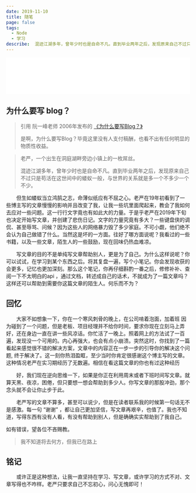 ```yaml
---
date: 2019-11-10
title: 随笔
page: false
tags:
  - Node
  - 学习
describe:  混迹江湖多年，曾年少时也是自命不凡。直到毕业两年之后，发现原来自己不过只是苟活在这世间中的蝼蚁一般，与世界的关系就是多一个不多少一个不少。
---
```

<iframe frameborder="no" border="0" marginwidth="0" marginheight="0" width=100% height=100 src="//music.163.com/outchain/player?type=2&id=28613314&auto=0&height=66"></iframe>


## 为什么要写 blog？
> 引用 阮一峰老师 2006年发布的 [《为什么要写Blog？》](http://www.ruanyifeng.com/blog/2006/12/why_i_keep_blogging.html)
> 
> 是啊，为什么要写Blog？毕竟这里没有人支付稿酬，也看不出有任何明显的物质性收益。


> 老严，一个出生在洞庭湖畔旁边小镇上的一枚屌丝。
>
> 混迹江湖多年，曾年少时也是自命不凡。直到毕业两年之后，发现原来自己不过只是苟活在这世间中的蝼蚁一般，与世界的关系就是多一个不多少一个不少。


<p style="text-indent: 2em;">但生如蝼蚁当立鸿鹄之志，命薄似纸应有不屈之心。老严在19年初看到了一些博主写的文章慢慢的影响并且改变了我，让我一些坑里面爬起来，教会了我如何去应对一些问题。这一行行文字竟也有如此大的力量。于是乎老严在2019年下旬 也决定开始写文章，并创建了悲伤日记。文字的力量究竟有多大？一些键盘侠的调侃、甚至辱骂、问候？因为这些人的网络暴力毁了多少家庭。不可小觑，他们绝不会认为自己做错了什么。当然这是坏的一方面。往好了哪方面说呢？我看过的一些书籍，以及一些文章，陌生人的一些鼓励，现在回味仍热血难凉。</p>

<p style="text-indent: 2em;">写文章的目的不是单纯写文章帮助别人，更是为了自己。为什么这样说呢？你可以试试，在学习到某个东西之后。将其复盘一遍，写个小笔记。你会发现收获的会更多，记忆也更加深刻。那么这个笔记，你再仔细斟酌一番之后，修修补补、查阅一下不太明白的api ，通过文档，转述成自己的话术，不就成为了一篇文章吗？这样还可以帮助到需要你这篇文章的陌生人。何乐而不为？</p>

## 回忆

<p style="text-indent: 2em;">大家不如想象一下，你在一个寒风刺骨的晚上，在公司啃着泡面，加着班 因为碰到了一个问题，但是老板、项目经理并不给你时间，要求你现在立刻马上弄好，还在身边一直在讲一些风凉话。你忙活了一晚上。照着网上的方法试了一百遍，发现没一个可用的。内心再强大，也会有点小崩溃。突然这时，你找到了一篇看起来感觉很不错的解决方案，文章中的内容正在一步一步的引导你的解决这个问题, 终于解决了。这一刻你热泪盈眶，至少当时你肯定很感谢这个博主写的文章。这种情况老严在实习期经历了无数遍。相信在看这篇文章的你也有过这种经历</p>

<p style="text-indent: 2em;">好，我们现在逆向思维一下，如果是你正在利用周末或者下班时间写文章。就算天黑、夜凉，困倦，但只要想一想会帮助到多少人。你写文章的那股冲劲，那个念头就不会让你止步于此。</p>

<p style="text-indent: 2em;">老严写的文章不算多，甚至可以说少，但是在读者联系我的时候第一句话无不是感激。每一句 “谢谢” ，都让自己更加坚信，写文章再艰辛，也值了。我也不知道，写得东西有没有人看，有没有帮助到别人，但是确确实实帮助到了我自己。</p>

如有错误，望各位不吝赐教。

> 我不知道将去何方，但我已在路上

## 铭记
<p style="text-indent: 2em;">或许正是这种想法，让我一直坚持在学习、写文章，或许学习的方式不对、文章写得也不咋样。老严只要求自己不忘初心，问心无愧即可！</p>